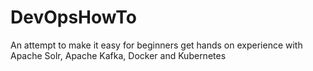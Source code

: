 # DevOpsHowTo
An attempt to make it easy for beginners get hands on experience with Apache Solr, Apache Kafka, Docker and Kubernetes
